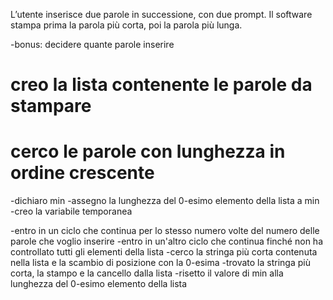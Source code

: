 L’utente inserisce due parole in successione, con due prompt. Il software stampa prima la parola più corta, poi la parola più lunga.

-bonus: decidere quante parole inserire


# creo la lista contenente le parole da stampare
# cerco le parole con lunghezza in ordine crescente
-dichiaro min
-assegno la lunghezza del 0-esimo elemento della lista a min
-creo la variabile temporanea

-entro in un ciclo che continua per lo stesso numero volte del numero delle parole che voglio inserire
-entro in un'altro ciclo che continua finché non ha controllato tutti gli elementi della lista
-cerco la stringa più corta contenuta nella lista e la scambio di posizione con la 0-esima
-trovato la stringa più corta, la stampo e la cancello dalla lista
-risetto il valore di min alla lunghezza del 0-esimo elemento della lista


